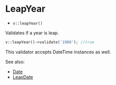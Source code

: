 # LeapYear

- `v::leapYear()`

Validates if a year is leap.

```php
v::leapYear()->validate('1988'); //true
```

This validator accepts DateTime instances as well.

See also:

  * [Date](Date.md)
  * [LeapDate](LeapDate.md)
